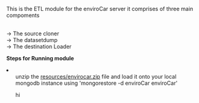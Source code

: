 This is the ETL module for the enviroCar server
 it comprises of three main compoments
 <br/>
 <br/>

<div bgcolor="grey">
 -> The source cloner <br/>
 -> The datasetdump   <br/>
 -> The destination Loader <br/>
 </div>

<b> Steps for Running module </b>

<li>
<ul>unzip the <a href="https://github.com/gotodeepak1122/enviroCar-server/tree/master/etl/src/main/resources/EnviroCarTestData" >resources/envirocar.zip</a> file and load it onto your local mongodb instance using 'mongorestore -d enviroCar enviroCar' </ul>
<ul>hi</ul>
<ul></ul>
<ul></ul>
</li>

